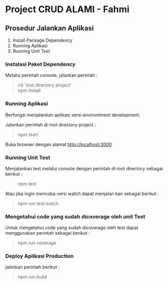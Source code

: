 # Project CRUD ALAMI - Fahmi

## Prosedur Jalankan Aplikasi
1. Install Package Dependency
1. Running Aplikasi
1. Running Unit Test

### Instalasi Paket Dependency

Melalui perintah console, jalankan perintah :
> cd 'root directory project' <br />
> npm install

### Running Aplikasi
Berfungsi menjalankan aplikasi versi environtment development.

Jalankan perintah di root directory project :
> npm start

Buka browser dengan alamat [http://localhost:3000](http://localhost:3000) 


### Running Unit Test

Menjalankan test melalui console dengan perintah di root directory sebagai berikut : 
> npm test

Atau jika ingin mencoba versi watch dapat menjalan kan sebagai berikut : 
> npm run test:watch


### Mengetahui code yang sudah dicoverage oleh unit Test

Untuk mengetahui code yang sudah dicoverage oleh test dapat menggunakan perintah sebagai berikut :
> npm run coverage

### Deploy Aplikasi Production

jalankan perintah berikut :
> npm run build


